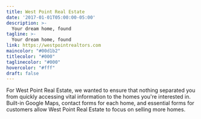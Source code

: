 ```yaml
---
title: West Point Real Estate
date: '2017-01-01T05:00:00-05:00'
description: >-
  Your dream home, found
tagline: >-
  Your dream home, found
link: https://westpointrealtors.com
maincolor: "#00d1b2"
titlecolor: "#000"
taglinecolor: "#000"
hovercolor: "#fff"
draft: false
---
```

For West Point Real Estate, we wanted to ensure that nothing separated you from
quickly accessing vital information to the homes you're interested in. Built-in
Google Maps, contact forms for each home, and essential forms for customers
allow West Point Real Estate to focus on selling more homes.
